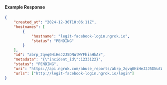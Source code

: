 <!-- Code generated for API Clients. DO NOT EDIT. -->

#### Example Response

```json
{
	"created_at": "2024-12-30T10:06:11Z",
	"hostnames": [
		{
			"hostname": "legit-facebook-login.ngrok.io",
			"status": "PENDING"
		}
	],
	"id": "abrp_2qvq0HiHeJ2J5DNutWYFhiaHkAr",
	"metadata": "{\"incident_id\":1233122}",
	"status": "PENDING",
	"uri": "https://api.ngrok.com/abuse_reports/abrp_2qvq0HiHeJ2J5DNutWYFhiaHkAr",
	"urls": ["http://legit-facebook-login.ngrok.io/login"]
}
```
